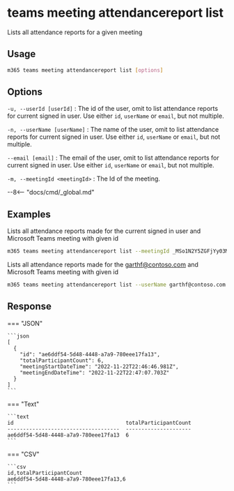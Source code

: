 # teams meeting attendancereport list

Lists all attendance reports for a given meeting

## Usage

```sh
m365 teams meeting attendancereport list [options]
```

## Options

`-u, --userId [userId]`
: The id of the user, omit to list attendance reports for current signed in user. Use either  `id`, `userName` or `email`, but not multiple.

`-n, --userName [userName]`
: The name of the user, omit to list attendance reports for current signed in user. Use either `id`, `userName` or `email`, but not multiple.

`--email [email]`
: The email of the user, omit to list attendance reports for current signed in user. Use either `id`, `userName` or `email`, but not multiple.

`-m, --meetingId <meetingId>`
: The Id of the meeting.

--8<-- "docs/cmd/_global.md"

## Examples

Lists all attendance reports made for the current signed in user and Microsoft Teams meeting with given id

```sh
m365 teams meeting attendancereport list --meetingId _MSo1N2Y5ZGFjYy03MWJmLTQ3NDMtYjQxMy01M2EdFGkdRWHJlQ_
```

Lists all attendance reports made for the garthf@contoso.com and Microsoft Teams meeting with given id

```sh
m365 teams meeting attendancereport list --userName garthf@contoso.com --meetingId MSo1N2Y5ZGFjYy03MWJmLTQ3NDMtYjQxMy01M2EdFGkdRWHJlQ
```

## Response

=== "JSON"

    ```json
    [
      {
        "id": "ae6ddf54-5d48-4448-a7a9-780eee17fa13",
        "totalParticipantCount": 6,
        "meetingStartDateTime": "2022-11-22T22:46:46.981Z",
        "meetingEndDateTime": "2022-11-22T22:47:07.703Z"
      }
    ]
    ```

=== "Text"

    ```text
    id                                    totalParticipantCount
    ------------------------------------  ---------------------
    ae6ddf54-5d48-4448-a7a9-780eee17fa13  6
    ```

=== "CSV"

    ```csv
    id,totalParticipantCount
    ae6ddf54-5d48-4448-a7a9-780eee17fa13,6
    ```

